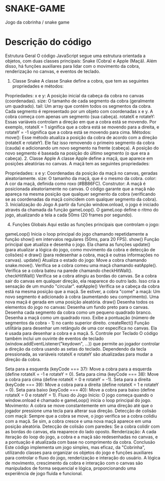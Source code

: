# SNAKE-GAME
Jogo da cobrinha / snake game

<h1> Descrição do código</h1>
<p>Estrutura Geral
O código JavaScript segue uma estrutura orientada a objetos, com duas classes principais: Snake (Cobra) e Apple (Maçã). Além disso, há funções auxiliares para lidar com o movimento da cobra, renderização no canvas, e eventos de teclado.

1. Classe Snake
A classe Snake define a cobra, que tem as seguintes propriedades e métodos:

Propriedades:
x e y: A posição inicial da cabeça da cobra no canvas (coordenadas).
size: O tamanho de cada segmento da cobra (geralmente um quadrado).
tail: Um array que contém todos os segmentos da cobra. Cada segmento é representado por um objeto com coordenadas x e y. A cobra começa com apenas um segmento (sua cabeça).
rotateX e rotateY: Essas variáveis controlam a direção em que a cobra está se movendo. Por exemplo, rotateX = 1 significa que a cobra está se movendo para a direita, e rotateY = -1 significa que a cobra está se movendo para cima.
Métodos:
move(): Esse método atualiza a posição da cobra de acordo com a direção (rotateX e rotateY). Ele faz isso removendo o primeiro segmento da cobra (cauda) e adicionando um novo segmento na frente (cabeça). A posição do novo segmento é baseada na posição do último segmento (o que era a cabeça).
2. Classe Apple
A classe Apple define a maçã, que aparece em posições aleatórias no canvas. A maçã tem as seguintes propriedades:

Propriedades:
x e y: Coordenadas da posição da maçã no canvas, geradas aleatoriamente.
size: O tamanho da maçã, que é o mesmo da cobra.
color: A cor da maçã, definida como roxo (#BB86FC).
Construtor:
A maçã é posicionada aleatoriamente no canvas. O código garante que a maçã não apareça na mesma posição que qualquer segmento da cobra (verificando se as coordenadas da maçã coincidem com qualquer segmento da cobra).
3. Inicialização do Jogo
A partir da função window.onload, o jogo é iniciado através da chamada da função gameLoop(). O gameLoop define o ritmo do jogo, atualizando a tela a cada 50ms (20 frames por segundo).

4. Funções Globais
Aqui estão as funções principais que controlam o jogo:

gameLoop()
Inicia o loop principal do jogo chamando repetidamente a função show() em intervalos regulares (50ms, para 20 FPS).
show()
Função principal que atualiza e desenha o jogo. Ela chama as funções update() (para atualizar a lógica do jogo, como movimento da cobra e detecção de colisões) e draw() (para redesenhar a cobra, maçã e outras informações no canvas).
update()
Atualiza o estado do jogo:
Move a cobra chamando snake.move().
Verifica se a cobra comeu uma maçã chamando eatApple().
Verifica se a cobra bateu na parede chamando checkHitWall().
checkHitWall()
Verifica se a cobra atingiu as bordas do canvas. Se a cobra sair do canvas em qualquer direção, ela reaparece do outro lado. Isso cria a sensação de um mundo "circular".
eatApple()
Verifica se a cabeça da cobra está na mesma posição que a maçã. Se estiver, a cobra "come" a maçã:
Um novo segmento é adicionado à cobra (aumentando seu comprimento).
Uma nova maçã é gerada em uma posição aleatória.
draw()
Desenha todos os elementos do jogo no canvas:
Desenha um fundo preto para o canvas.
Desenha cada segmento da cobra como um pequeno quadrado branco.
Desenha a maçã como um quadrado roxo.
Exibe a pontuação (número de segmentos da cobra - 1) no canto superior direito.
createRect()
Função utilitária para desenhar um retângulo de uma cor específica no canvas. Ela é usada para desenhar a cobra e a maçã.
5. Controle por Teclado
O código também inclui um ouvinte de eventos de teclado (window.addEventListener("keydown", ...)) que permite ao jogador controlar a direção da cobra usando as setas do teclado. Dependendo da tecla pressionada, as variáveis rotateX e rotateY são atualizadas para mudar a direção da cobra.

Seta para a esquerda (keyCode === 37): Move a cobra para a esquerda (define rotateX = -1 e rotateY = 0).
Seta para cima (keyCode === 38): Move a cobra para cima (define rotateX = 0 e rotateY = -1).
Seta para a direita (keyCode === 39): Move a cobra para a direita (define rotateX = 1 e rotateY = 0).
Seta para baixo (keyCode === 40): Move a cobra para baixo (define rotateX = 0 e rotateY = 1).
Fluxo do Jogo
Início: O jogo começa quando o window.onload é chamado e gameLoop() inicia o loop principal do jogo.
Movimento: A cobra se move constantemente em uma direção até que o jogador pressione uma tecla para alterar sua direção.
Detecção de colisão com maçã: Sempre que a cobra se move, o jogo verifica se a cobra colidiu com a maçã. Se sim, a cobra cresce e uma nova maçã aparece em uma posição aleatória.
Detecção de colisão com paredes: Se a cobra colidir com as bordas do canvas, ela reaparece do lado oposto.
Renderização: A cada iteração do loop do jogo, a cobra e a maçã são redesenhadas no canvas, e a pontuação é atualizada com base no comprimento da cobra.
Conclusão
Este código implementa um jogo simples, mas eficaz, da "Cobrinha", utilizando classes para organizar os objetos do jogo e funções auxiliares para controlar o fluxo do jogo, renderização e interação do usuário. A lógica de movimento, crescimento da cobra e interação com o canvas são manipulados de forma sequencial e lógica, proporcionando uma experiência de jogo fluida e funcional.</p>